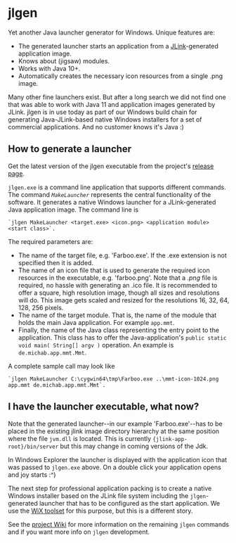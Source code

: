# jlgen

Yet another Java launcher generator for Windows. Unique features are:
* The generated launcher starts an application from a [JLink](https://docs.oracle.com/en/java/javase/11/tools/jlink.html)-generated application image.
* Knows about (jigsaw) modules.
* Works with Java 10+.
* Automatically creates the necessary icon resources from a single .png image.

Many other fine launchers exist.  But after a long search we did not find one that was able to work with Java 11 and application images generated by JLink.  jlgen is in use today as part of our Windows build chain for generating Java-JLink-based native Windows installers for a set of commercial applications. And no customer knows it's Java :)

## How to generate a launcher

Get the latest version of the jlgen executable from the project's [release page](https://github.com/michab66/jlaunch/releases).

`jlgen.exe` is a command line application that supports different commands. The command *`MakeLauncher`* represents the central functionality of the software.  It generates a native Windows launcher for a JLink-generated Java application image.  The command line is

    `jlgen MakeLauncher <target.exe> <icon.png> <application module> <start class>`.

The required parameters are:
* The name of the target file, e.g. 'Farboo.exe'.  If the .exe extension is not specified then it is added.
* The name of an icon file that is used to generate the required icon resources in the executable, e.g. 'farboo.png'.  Note that a *.png* file is required, no hassle with generating an .ico file.  It is recommended to offer a square, high resolution image, though all sizes and resolutions will do.  This image gets scaled and resized for the resolutions 16, 32, 64, 128, 256 pixels.
* The name of the target module. That is, the name of the module that holds the main Java application. For example `app.mmt`.
* Finally, the name of the Java class representing the entry point to the application.  This class has to offer the Java-application's `public static void main( String[] argv )` operation.  An example is `de.michab.app.mmt.Mmt`.

A complete sample call may look like 

    `jlgen MakeLauncher C:\cygwin64\tmp\Farboo.exe ..\mmt-icon-1024.png app.mmt de.michab.app.mmt.Mmt`.

## I have the launcher executable, what now?
Note that the generated launcher--in our example 'Farboo.exe'--has to be placed in the existing jlink image directory hierarchy at the same position where the file `jvm.dll` is located.  This is currently `{jlink-app-root}/bin/server` but this may change in coming versions of the Jdk.

In Windows Explorer the launcher is displayed with the application icon that was passed to `jlgen.exe` above.  On a double click your application opens and joy starts :^)

The next step for professional application packing is to create a native Windows installer based on the JLink file system including the `jlgen`-generated launcher that has to be configured as the start application.  We use the [WiX toolset](https://wixtoolset.org/) for this purpose, but this is a different story.

See the [project Wiki](https://github.com/michab66/jlaunch/wiki) for more information on the remaining `jlgen` commands and if you want more info on `jlgen` development.

